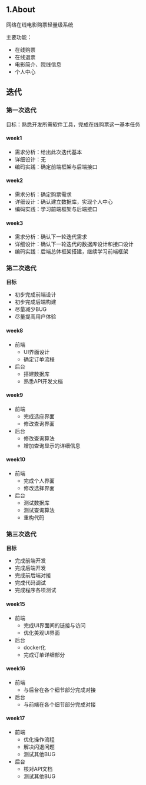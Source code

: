 ## 1.About
网络在线电影购票轻量级系统

主要功能：
- 在线购票
- 在线退票
- 电影简介、院线信息
- 个人中心

## 迭代
### 第一次迭代
目标：熟悉开发所需软件工具，完成在线购票这一基本任务
#### week1
* 需求分析：给出此次迭代基本
* 详细设计：无
* 编码实践：确定前端框架与后端接口
#### week2
* 需求分析：确定购票需求
* 详细设计：确认建立数据库，实现个人中心
* 编码实践：学习前端框架与后端接口
#### week3
* 需求分析：确认下一轮迭代需求
* 详细设计：确认下一轮迭代的数据库设计和接口设计
* 编码实践：后端总体框架搭建，继续学习前端框架
### 第二次迭代
**目标**
- 初步完成前端设计
- 初步完成后端构建
- 尽量减少BUG
- 尽量提高用户体验
#### week8
- 前端 
    - UI界面设计
    - 确定订单流程
- 后台
    - 搭建数据库
    - 熟悉API开发文档
#### week9
- 前端
    - 完成选座界面
    - 修改查询界面
- 后台
    - 修改查询算法
    - 增加查询显示的详细信息
#### week10
- 前端
    - 完成个人界面
    - 修改选择界面
- 后台
    - 测试数据库
    - 测试查询算法
    - 重构代码
### 第三次迭代
**目标**
- 完成前端开发
- 完成后端开发
- 完成前后端对接
- 完成代码调试
- 完成程序各项测试
#### week15
- 前端
    - 完成UI界面间的链接与访问
    - 优化美观UI界面
- 后台
    - docker化
    - 完成订单详细部分
#### week16
- 前端
    - 与后台在各个细节部分完成对接
- 后台
    - 与前端在各个细节部分完成对接
#### week17
- 前端
    - 优化操作流程
    - 解决闪退问题
    - 测试其他BUG
- 后台
    - 核对API文档
    - 测试其他BUG
